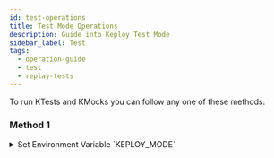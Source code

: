 ```yaml
---
id: test-operations
title: Test Mode Operations
description: Guide into Keploy Test Mode
sidebar_label: Test
tags:
  - operation-guide
  - test
  - replay-tests
---
```


To run KTests and KMocks you can follow any one of these methods:

### Method 1

<details><summary>
Set Environment Variable `KEPLOY_MODE`

</summary>

```shell
export KEPLOY_MODE="test"
```

Run application and find test report summary on the Keploy Server Logs and detailed test report in directory where
Keploy Server is running.

![Test report summary](/gif/replay-tc.gif)

</details>
